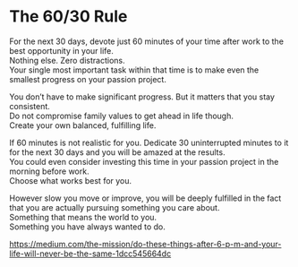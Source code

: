 ---
---

<h1 id="the-6030-rule">The 60/30 Rule</h1>
<p>For the next 30 days, devote just 60 minutes of your time after work to the best opportunity in your life.<br>
Nothing else. Zero distractions.<br>
Your single most important task within that time is to make even the smallest progress on your passion project.</p>
<p>You don’t have to make significant progress. But it matters that you stay consistent.<br>
Do not compromise family values to get ahead in life though.<br>
Create your own balanced, fulfilling life.</p>
<p>If 60 minutes is not realistic for you. Dedicate 30 uninterrupted minutes to it for the next 30 days and you will be amazed at the results.<br>
You could even consider investing this time in your passion project in the morning before work.<br>
Choose what works best for you.</p>
<p>However slow you move or improve, you will be deeply fulfilled in the fact that you are actually pursuing something you care about.<br>
Something that means the world to you.<br>
Something you have always wanted to do.</p>
<p><a href="https://medium.com/the-mission/do-these-things-after-6-p-m-and-your-life-will-never-be-the-same-1dcc545664dc">https://medium.com/the-mission/do-these-things-after-6-p-m-and-your-life-will-never-be-the-same-1dcc545664dc</a></p>

